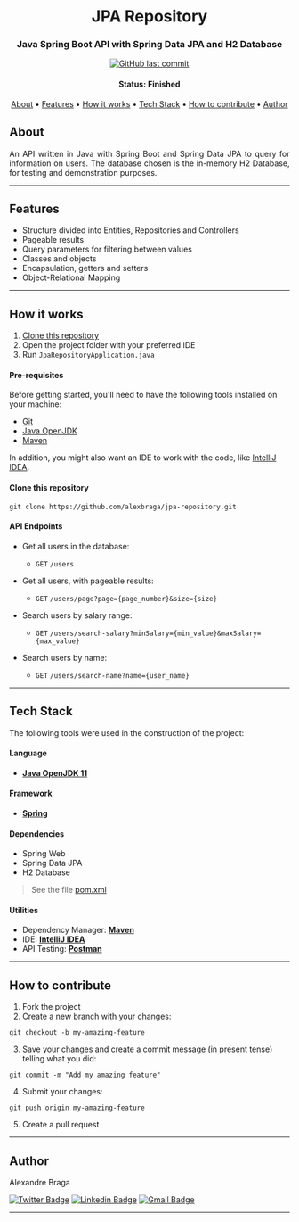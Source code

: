 <h1 align="center">
  JPA Repository
</h1>

<h3 align="center">
    Java Spring Boot API with Spring Data JPA and H2 Database
</h3>

<p align="center">
  <a href="https://github.com/alexbraga/jpa-repository/commits/master"><img alt="GitHub last commit" src="https://img.shields.io/github/last-commit/alexbraga/jpa-repository"></a>
  <!-- <a href="https://github.com/alexbraga/jpa-repository/blob/master/LICENSE"><img alt="GitHub license" src="https://img.shields.io/github/license/alexbraga/jpa-repository?label=license"></a> -->
</p>

<h4 align="center">
	 Status: Finished
</h4>

<p align="center">
 <a href="#about">About</a> •
 <a href="#features">Features</a> •
 <a href="#how-it-works">How it works</a> •
 <a href="#tech-stack">Tech Stack</a> •
 <a href="#how-to-contribute">How to contribute</a> •
 <a href="#author">Author</a> <!--•
 <a href="#license">License</a> -->

</p>

## About

<p align="justify">An API written in Java with Spring Boot and Spring Data JPA to query for information on users. The database chosen is the in-memory H2 Database, for testing and demonstration purposes.</p>

---

## Features

- Structure divided into Entities, Repositories and Controllers
- Pageable results
- Query parameters for filtering between values
- Classes and objects
- Encapsulation, getters and setters
- Object-Relational Mapping

---

## How it works

1. <a href="#clone-this-repository">Clone this repository</a>
2. Open the project folder with your preferred IDE
3. Run `JpaRepositoryApplication.java`

#### Pre-requisites

Before getting started, you'll need to have the following tools installed on your machine:

- [Git](https://git-scm.com)
- [Java OpenJDK](https://www.oracle.com/java/technologies/downloads/)
- [Maven](https://maven.apache.org/)

In addition, you might also want an IDE to work with the code, like
[IntelliJ IDEA](https://www.jetbrains.com/idea/).

#### Clone this repository

```
git clone https://github.com/alexbraga/jpa-repository.git
```

#### API Endpoints

- Get all users in the database:
  - `GET` `/users`

- Get all users, with pageable results:
  - `GET` `/users/page?page={page_number}&size={size}`

- Search users by salary range:
  - `GET` `/users/search-salary?minSalary={min_value}&maxSalary={max_value}`

- Search users by name:
  - `GET` `/users/search-name?name={user_name}`

---

## Tech Stack

The following tools were used in the construction of the project:

#### **Language**

- **[Java OpenJDK 11](https://www.oracle.com/java/technologies/downloads/)**

#### **Framework**

- **[Spring](https://spring.io/)**

#### **Dependencies**

- Spring Web
- Spring Data JPA
- H2 Database

> See the file
> [pom.xml](https://github.com/alexbraga/jpa-repository/blob/master/pom.xml)

#### **Utilities**

- Dependency Manager: **[Maven](https://maven.apache.org/)**
- IDE: **[IntelliJ IDEA](https://www.jetbrains.com/idea/)**
- API Testing: **[Postman](https://postman.com)**

---

## How to contribute

1. Fork the project
2. Create a new branch with your changes:
```
git checkout -b my-amazing-feature
```
3. Save your changes and create a commit message (in present tense) telling what you did:
```
git commit -m "Add my amazing feature"
```
4. Submit your changes:
```
git push origin my-amazing-feature
```
5. Create a pull request

---

## Author

<p>Alexandre Braga</p>

[![Twitter Badge](https://img.shields.io/badge/-@_alex_braga-1ca0f1?style=flat-square&labelColor=1ca0f1&logo=twitter&logoColor=white)](https://twitter.com/_alex_braga)
[![Linkedin Badge](https://img.shields.io/badge/-Alexandre%20Braga-blue?style=flat-square&logo=Linkedin&logoColor=white)](https://www.linkedin.com/in/alexgbraga/)
[![Gmail Badge](https://img.shields.io/badge/-contato@alexbraga.com.br-c14438?style=flat-square&logo=Gmail&logoColor=white)](mailto:contato@alexbraga.com.br)

---

<!-- ## License

This project is under the [MIT License](./LICENSE). -->
